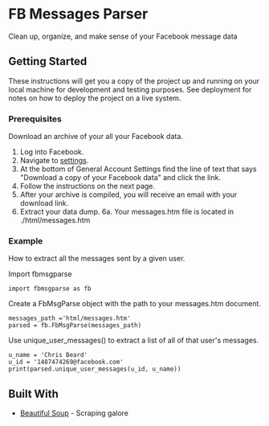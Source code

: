 # FB Messages Parser

Clean up, organize, and make sense of your Facebook message data

## Getting Started

These instructions will get you a copy of the project up and running on your local machine for development and testing purposes. See deployment for notes on how to deploy the project on a live system.

### Prerequisites

Download an archive of your all your Facebook data.

1. Log into Facebook.
2. Navigate to [settings](https://www.facebook.com/settings).
3. At the bottom of General Account Settings find the line of text that says "Download a copy of your Facebook data" and click the link.
4. Follow the instructions on the next page.
5. After your archive is compiled, you will receive an email with your download link.
6. Extract your data dump.
	6a. Your messages.htm file is located in ./html/messages.htm

### Example

How to extract all the messages sent by a given user.

Import fbmsgparse
```
import fbmsgparse as fb
```

Create a FbMsgParse object with the path to your messages.htm document.
```
messages_path ='html/messages.htm' 
parsed = fb.FbMsgParse(messages_path)
```
Use unique_user_messages() to extract a list of all of that user's messages.
```
u_name = 'Chris Beard'
u_id = '1487474269@facebook.com'
print(parsed.unique_user_messages(u_id, u_name))
```


## Built With

* [Beautiful Soup](https://www.crummy.com/software/BeautifulSoup/) - Scraping galore
